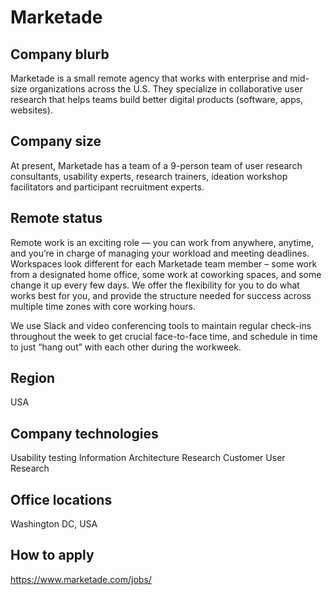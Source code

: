 # Marketade

## Company blurb

Marketade is a small remote agency that works with enterprise and mid-size organizations across the U.S. They specialize in collaborative user research that helps teams build better digital products (software, apps, websites).

## Company size

At present, Marketade has a team of a 9-person team of user research consultants, usability experts, research trainers, ideation workshop facilitators and participant recruitment experts.

## Remote status

Remote work is an exciting role — you can work from anywhere, anytime, and you’re in charge of managing your workload and meeting deadlines. Workspaces look different for each Marketade team member – some work from a designated home office, some work at coworking spaces, and some change it up every few days. We offer the flexibility for you to do what works best for you, and provide the structure needed for success across multiple time zones with core working hours.

We use Slack and video conferencing tools to maintain regular check-ins throughout the week to get crucial face-to-face time, and schedule in time to just “hang out” with each other during the workweek.

## Region

USA

## Company technologies

Usability testing
Information Architecture Research
Customer User Research

## Office locations

Washington DC, USA

## How to apply

https://www.marketade.com/jobs/
